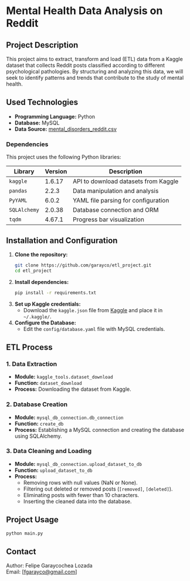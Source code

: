 # Mental Health Data Analysis on Reddit

## Project Description
This project aims to extract, transform and load (ETL) data from a Kaggle dataset that collects Reddit posts classified according to different psychological pathologies. By structuring and analyzing this data, we will seek to identify patterns and trends that contribute to the study of mental health.

## Used Technologies
- **Programming Language:** Python  
- **Database:** MySQL  
- **Data Source:** [mental_disorders_reddit.csv](https://www.kaggle.com/datasets/kamaruladha/mental-disorders-identification-reddit-nlp?select=mental_disorders_reddit.csv)

### Dependencies
This project uses the following Python libraries:

| Library      | Version  | Description |
|-------------|---------|-------------|
| `kaggle`    | 1.6.17  | API to download datasets from Kaggle |
| `pandas`    | 2.2.3   | Data manipulation and analysis |
| `PyYAML`    | 6.0.2   | YAML file parsing for configuration |
| `SQLAlchemy`| 2.0.38  | Database connection and ORM |
| `tqdm`      | 4.67.1  | Progress bar visualization |

## Installation and Configuration
1. **Clone the repository:**
   ```bash
   git clone https://github.com/garayco/etl_project.git
   cd etl_project
   ```
2. **Install dependencies:**
   ```bash
   pip install -r requirements.txt
   ```
3. **Set up Kaggle credentials:**
   - Download the `kaggle.json` file from [Kaggle](https://www.kaggle.com/) and place it in `~/.kaggle/`.
4. **Configure the Database:**
   - Edit the `config/database.yaml` file with MySQL credentials.

## ETL Process
### 1. Data Extraction
- **Module:** `kaggle_tools.dataset_download`
- **Function:** `dataset_download`
- **Process:** Downloading the dataset from Kaggle.

### 2. Database Creation
- **Module:** `mysql_db_connection.db_connection`
- **Function:** `create_db`
- **Process:** Establishing a MySQL connection and creating the database using SQLAlchemy.

### 3. Data Cleaning and Loading
- **Module:** `mysql_db_connection.upload_dataset_to_db`
- **Function:** `upload_dataset_to_db`
- **Process:**
  - Removing rows with null values (NaN or None).
  - Filtering out deleted or removed posts (`[removed]`, `[deleted]`).
  - Eliminating posts with fewer than 10 characters.
  - Inserting the cleaned data into the database.

## Project Usage

```bash
python main.py
```

## Contact
Author: Felipe Garaycochea Lozada  
Email: [fgarayco@gmail.com]
